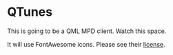 # QTunes

This is going to be a QML MPD client. Watch this space.

It will use FontAwesome icons. Please see their [license](https://fontawesome.com/license).
